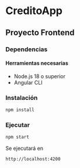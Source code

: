 # CreditoApp

## Proyecto Frontend

### Dependencias

#### Herramientas necesarias

- Node.js 18 o superior
- Angular CLI

### Instalación

```bash
npm install
```

### Ejecutar

```bash
npm start
```

Se ejecutará en

```
http://localhost:4200
```
